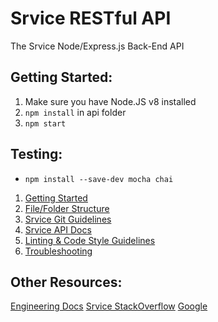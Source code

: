 # Srvice RESTful API
The Srvice Node/Express.js Back-End API

## Getting Started:

1. Make sure you have Node.JS v8 installed
2. ```npm install``` in api folder
3. ```npm start```

## Testing:

* ```npm install --save-dev mocha chai```

1. [Getting Started](https://github.com/srvice/srvice-api/wiki/Getting-Started)
2. [File/Folder Structure](https://github.com/srvice/srvice-api/wiki/File-&-Folder-Structure-Explanation)
2. [Srvice Git Guidelines](https://github.com/srvice/srvice-api/wiki/Srvice-Git-Guidelines)
3. [Srvice API Docs](https://github.com/srvice/srvice-api/wiki/Srvice-API-Documentation) 
4. [Linting & Code Style Guidelines](https://github.com/srvice/srvice-api/wiki/Code-Style-&-Linting-Guidelines)
5. [Troubleshooting](https://github.com/srvice/srvice-api/wiki/Troubleshooting)


## Other Resources:

[Engineering Docs](https://srivce.slite.com/)
[Srvice StackOverflow](https://stackoverflow.com/c/srvice)
[Google](google.com)
